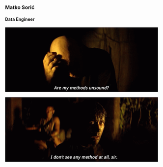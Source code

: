### Matko Sorić
#### Data Engineer
  
  
  

![Methods 1](https://raw.githubusercontent.com/matkosoric/matkosoric/main/methods1.gif)
  
![Methods 1](https://raw.githubusercontent.com/matkosoric/matkosoric/main/methods2.gif)
  